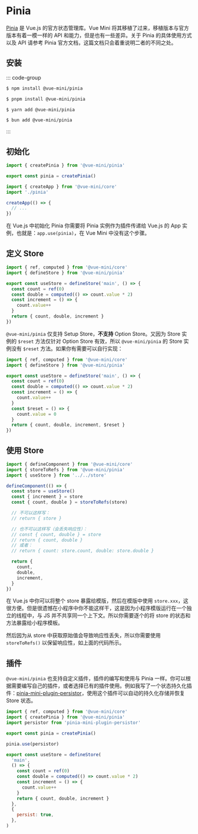 # Pinia

[Pinia](https://pinia.vuejs.org/zh/) 是 Vue.js 的官方状态管理库。Vue Mini 将其移植了过来，移植版本与官方版本有着一模一样的 API 和能力，但是也有一些差异。关于 Pinia 的具体使用方式以及 API 请参考 Pinia 官方文档，这篇文档只会着重说明二者的不同之处。

## 安装

::: code-group

```sh [npm]
$ npm install @vue-mini/pinia
```

```sh [pnpm]
$ pnpm install @vue-mini/pinia
```

```sh [yarn]
$ yarn add @vue-mini/pinia
```

```sh [bun]
$ bun add @vue-mini/pinia
```

:::

## 初始化

```js [pinia.js]
import { createPinia } from '@vue-mini/pinia'

export const pinia = createPinia()
```

```js [app.js]
import { createApp } from '@vue-mini/core'
import './pinia'

createApp(() => {
  // ...
})
```

在 Vue.js 中初始化 Pinia 你需要将 Pinia 实例作为插件传递给 Vue.js 的 App 实例，也就是：`app.use(pinia)`，在 Vue Mini 中没有这个步骤。

## 定义 Store

```js
import { ref, computed } from '@vue-mini/core'
import { defineStore } from '@vue-mini/pinia'

export const useStore = defineStore('main', () => {
  const count = ref(0)
  const double = computed(() => count.value * 2)
  const increment = () => {
    count.value++
  }
  return { count, double, increment }
})
```

`@vue-mini/pinia` 仅支持 Setup Store，**不支持** Option Store。又因为 Store 实例的 `$reset` 方法仅针对 Option Store 有效，所以 `@vue-mini/pinia` 的 Store 实例没有 `$reset` 方法。如果你有需要可以自行实现：

```js
import { ref, computed } from '@vue-mini/core'
import { defineStore } from '@vue-mini/pinia'

export const useStore = defineStore('main', () => {
  const count = ref(0)
  const double = computed(() => count.value * 2)
  const increment = () => {
    count.value++
  }
  const $reset = () => {
    count.value = 0
  }
  return { count, double, increment, $reset }
})
```

## 使用 Store

```js
import { defineComponent } from '@vue-mini/core'
import { storeToRefs } from '@vue-mini/pinia'
import { useStore } from '../../store'

defineComponent(() => {
  const store = useStore()
  const { increment } = store
  const { count, double } = storeToRefs(store)

  // 不可以这样写：
  // return { store }

  // 也不可以这样写（会丢失响应性）：
  // const { count, double } = store
  // return { count, double }
  // 或者：
  // return { count: store.count, double: store.double }

  return {
    count,
    double,
    increment,
  }
})
```

在 Vue.js 中你可以将整个 store 暴露给模版，然后在模版中使用 `store.xxx`，这很方便。但是很遗憾在小程序中你不能这样干，这是因为小程序模版运行在一个独立的线程中，与 JS 并不共享同一个上下文。所以你需要逐个的将 store 的状态和方法暴露给小程序模板。

然后因为从 store 中获取原始值会导致响应性丢失，所以你需要使用 `storeToRefs()` 以保留响应性，如上面的代码所示。

## 插件

`@vue-mini/pinia` 也支持自定义插件，插件的编写和使用与 Pinia 一样。你可以根据需要编写自己的插件，或者选择已有的插件使用。例如我写了一个状态持久化插件：[pinia-mini-plugin-persistor](https://github.com/yangmingshan/pinia-mini-plugin-persistor)，使用这个插件可以自动的持久化存储并恢复 Store 状态。

```js
import { ref, computed } from '@vue-mini/core'
import { createPinia } from '@vue-mini/pinia'
import persistor from 'pinia-mini-plugin-persistor'

export const pinia = createPinia()

pinia.use(persistor)

export const useStore = defineStore(
  'main',
  () => {
    const count = ref(0)
    const double = computed(() => count.value * 2)
    const increment = () => {
      count.value++
    }
    return { count, double, increment }
  },
  {
    persist: true,
  },
)
```
